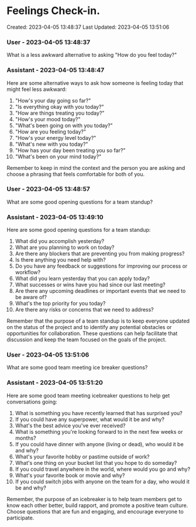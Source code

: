 # Feelings Check-in.

Created: 2023-04-05 13:48:37
Last Updated: 2023-04-05 13:51:06

### User - 2023-04-05 13:48:37

What is a less awkward alternative to asking "How do you feel today?"

### Assistant - 2023-04-05 13:48:47

Here are some alternative ways to ask how someone is feeling today that might feel less awkward:

1. "How's your day going so far?"
2. "Is everything okay with you today?"
3. "How are things treating you today?"
4. "How's your mood today?"
5. "What's been going on with you today?" 
6. "How are you feeling today?" 
7. "How's your energy level today?" 
8. "What's new with you today?" 
9. "How has your day been treating you so far?" 
10. "What's been on your mind today?" 

Remember to keep in mind the context and the person you are asking and choose a phrasing that feels comfortable for both of you.

### User - 2023-04-05 13:48:57

What are some good opening questions for a team standup?

### Assistant - 2023-04-05 13:49:10

Here are some good opening questions for a team standup:

1. What did you accomplish yesterday?
2. What are you planning to work on today?
3. Are there any blockers that are preventing you from making progress?
4. Is there anything you need help with?
5. Do you have any feedback or suggestions for improving our process or workflow?
6. What did you learn yesterday that you can apply today?
7. What successes or wins have you had since our last meeting?
8. Are there any upcoming deadlines or important events that we need to be aware of?
9. What's the top priority for you today?
10. Are there any risks or concerns that we need to address?

Remember that the purpose of a team standup is to keep everyone updated on the status of the project and to identify any potential obstacles or opportunities for collaboration. These questions can help facilitate that discussion and keep the team focused on the goals of the project.

### User - 2023-04-05 13:51:06

What are some good team meeting ice breaker questions?

### Assistant - 2023-04-05 13:51:20

Here are some good team meeting icebreaker questions to help get conversations going:

1. What is something you have recently learned that has surprised you?
2. If you could have any superpower, what would it be and why?
3. What's the best advice you've ever received?
4. What is something you're looking forward to in the next few weeks or months?
5. If you could have dinner with anyone (living or dead), who would it be and why?
6. What's your favorite hobby or pastime outside of work?
7. What's one thing on your bucket list that you hope to do someday?
8. If you could travel anywhere in the world, where would you go and why?
9. What's your favorite book or movie and why?
10. If you could switch jobs with anyone on the team for a day, who would it be and why?

Remember, the purpose of an icebreaker is to help team members get to know each other better, build rapport, and promote a positive team culture. Choose questions that are fun and engaging, and encourage everyone to participate.

